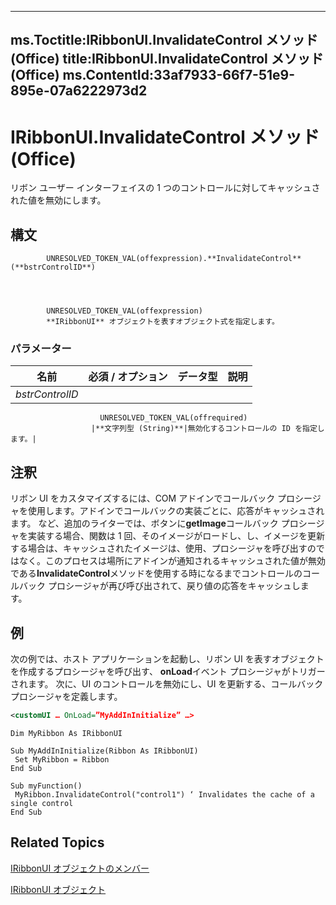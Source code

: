 

---
ms.Toctitle:IRibbonUI.InvalidateControl メソッド (Office)
title:IRibbonUI.InvalidateControl メソッド (Office)
ms.ContentId:33af7933-66f7-51e9-895e-07a6222973d2
---
# IRibbonUI.InvalidateControl メソッド (Office)




リボン ユーザー インターフェイスの 1 つのコントロールに対してキャッシュされた値を無効にします。

## 構文

            UNRESOLVED_TOKEN_VAL(offexpression).**InvalidateControl**(**bstrControlID**)




            UNRESOLVED_TOKEN_VAL(offexpression)
            **IRibbonUI** オブジェクトを表すオブジェクト式を指定します。

### パラメーター

|**名前**|**必須 / オプション**|**データ型**|**説明**|
|---|---|---|---|
|*bstrControlID*|
                        UNRESOLVED_TOKEN_VAL(offrequired)
                      |**文字列型 (String)**|無効化するコントロールの ID を指定します。|





## 注釈
リボン UI をカスタマイズするには、COM アドインでコールバック プロシージャを使用します。アドインでコールバックの実装ごとに、応答がキャッシュされます。 など、追加のライターでは、ボタンに**getImage**コールバック プロシージャを実装する場合、関数は 1 回、そのイメージがロードし、し、イメージを更新する場合は、キャッシュされたイメージは、使用、プロシージャを呼び出すのではなく。このプロセスは場所にアドインが通知されるキャッシュされた値が無効である**InvalidateControl**メソッドを使用する時になるまでコントロールのコールバック プロシージャが再び呼び出されて、戻り値の応答をキャッシュします。



## 例
次の例では、ホスト アプリケーションを起動し、リボン UI を表すオブジェクトを作成するプロシージャを呼び出す、 **onLoad**イベント プロシージャがトリガーされます。 次に、UI のコントロールを無効にし、UI を更新する、コールバック プロシージャを定義します。

```xml
<customUI … OnLoad=”MyAddInInitialize” …>
```


```vba
Dim MyRibbon As IRibbonUI 
 
Sub MyAddInInitialize(Ribbon As IRibbonUI) 
 Set MyRibbon = Ribbon 
End Sub 
 
Sub myFunction() 
 MyRibbon.InvalidateControl("control1") ‘ Invalidates the cache of a single control 
End Sub
```




## Related Topics

[IRibbonUI オブジェクトのメンバー](c6f6ec3b-3132-da29-ea08-70f20923d013.md)

[IRibbonUI オブジェクト](d323aa21-de74-e821-c914-db71ef3b9c5e.md)




